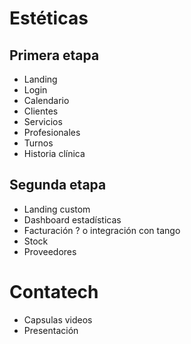 # Estéticas

## Primera etapa

* Landing
* Login
* Calendario
* Clientes
* Servicios
* Profesionales
* Turnos
* Historia clínica

## Segunda etapa

* Landing custom
* Dashboard estadísticas
* Facturación ? o integración con tango
* Stock
* Proveedores

# Contatech

* Capsulas videos
* Presentación